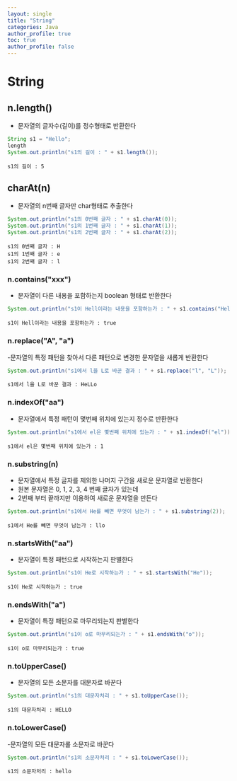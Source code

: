 ```yaml
---
layout: single
title: "String"
categories: Java
author_profile: true
toc: true
author_profile: false
---
```


# String

## n.length()

- 문자열의 글자수(길이)를 정수형태로 반환한다


```Java
String s1 = "Hello";
length
System.out.println("s1의 길이 : " + s1.length());
```

    s1의 길이 : 5
    

## charAt(n)

- 문자열의 n번째 글자만 char형태로 추출한다


```Java
System.out.println("s1의 0번째 글자 : " + s1.charAt(0));
System.out.println("s1의 1번째 글자 : " + s1.charAt(1));
System.out.println("s1의 2번째 글자 : " + s1.charAt(2));
```

    s1의 0번째 글자 : H
    s1의 1번째 글자 : e
    s1의 2번째 글자 : l
    

### n.contains("xxx")

- 문자열이 다른 내용을 포함하는지 boolean 형태로 반환한다


```Java
System.out.println("s1이 Hell이라는 내용을 포함하는가 : " + s1.contains("Hell"));
```

    s1이 Hell이라는 내용을 포함하는가 : true
    

### n.replace("A", "a")
    
-문자열의 특정 패턴을 찾아서 다른 패턴으로 변경한 문자열을 새롭게 반환한다


```Java
System.out.println("s1에서 l을 L로 바꾼 결과 : " + s1.replace("l", "L"));
```

    s1에서 l을 L로 바꾼 결과 : HeLLo
    

### n.indexOf("aa")

- 문자열에서 특정 패턴이 몇번째 위치에 있는지 정수로 반환한다


```Java
System.out.println("s1에서 el은 몇번째 위치에 있는가 : " + s1.indexOf("el"));
```

    s1에서 el은 몇번째 위치에 있는가 : 1
    

### n.substring(n)

- 문자열에서 특정 글자를 제외한 나머지 구간을 새로운 문자열로 반환한다
- 원본 문자열은 0, 1, 2, 3, 4 번째 글자가 있는데
- 2번째 부터 끝까지만 이용하여 새로운 문자열을 만든다


```Java
System.out.println("s1에서 He를 빼면 무엇이 남는가 : " + s1.substring(2));
```

    s1에서 He를 빼면 무엇이 남는가 : llo
    

### n.startsWith("aa")

- 문자열이 특정 패턴으로 시작하는지 판별한다


```Java
System.out.println("s1이 He로 시작하는가 : " + s1.startsWith("He"));
```

    s1이 He로 시작하는가 : true
    

### n.endsWith("a")

- 문자열이 특정 패턴으로 마무리되는지 판별한다


```Java
System.out.println("s1이 o로 마무리되는가 : " + s1.endsWith("o"));
```

    s1이 o로 마무리되는가 : true
    

### n.toUpperCase()

- 문자열의 모든 소문자를 대문자로 바꾼다


```Java
System.out.println("s1의 대문자처리 : " + s1.toUpperCase());
```

    s1의 대문자처리 : HELLO
    

### n.toLowerCase()

-문자열의 모든 대문자롤 소문자로 바꾼다


```Java
System.out.println("s1의 소문자처리 : " + s1.toLowerCase());
```

    s1의 소문자처리 : hello
    
